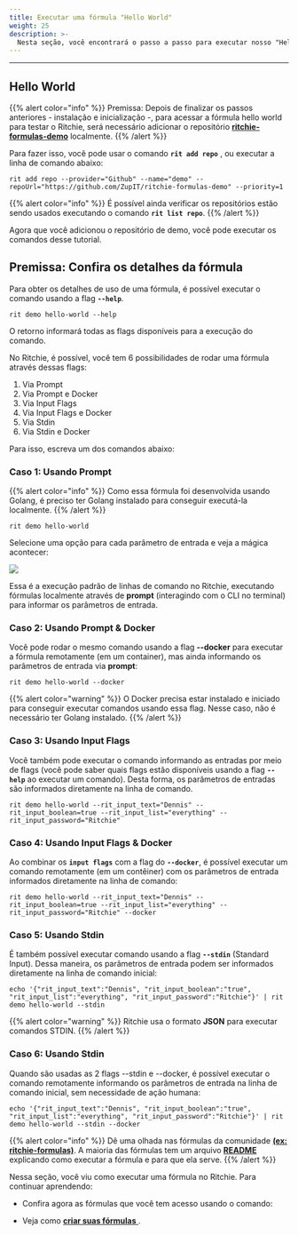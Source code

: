 ```yaml
---
title: Executar uma fórmula "Hello World"
weight: 25
description: >-
  Nesta seção, você encontrará o passo a passo para executar nosso "Hello World".
---
```


---

## Hello World

{{% alert color="info" %}}
 Premissa: Depois de finalizar os passos anteriores -  instalação e inicialização -,  para acessar a fórmula hello world para testar o Ritchie, será necessário adicionar o repositório [**ritchie-formulas-demo**](https://github.com/ZupIT/ritchie-formulas-demo) localmente.
{{% /alert %}}


Para fazer isso, você pode usar o comando **`rit add repo`** , ou executar a linha de comando abaixo:

```text
rit add repo --provider="Github" --name="demo" --repoUrl="https://github.com/ZupIT/ritchie-formulas-demo" --priority=1
```

{{% alert color="info" %}}
  É possível ainda verificar os repositórios estão sendo usados executando o comando **`rit list repo`**.
{{% /alert %}}

Agora que você adicionou o repositório de demo, você pode executar os comandos desse tutorial.

## Premissa: Confira os detalhes da fórmula

Para obter os detalhes de uso de uma fórmula, é possível executar o comando usando a flag **`--help`**.

```text
rit demo hello-world --help
```
O retorno informará todas as flags disponíveis para a execução do comando.

No Ritchie, é possível, você tem 6 possibilidades de rodar uma fórmula através dessas flags:
1. Via Prompt
2. Via Prompt e Docker
3. Via Input Flags
4. Via Input Flags e Docker
5. Via Stdin
6. Via Stdin e Docker

Para isso, escreva um dos comandos abaixo:

### Caso 1: Usando Prompt

{{% alert color="info" %}}
  Como essa fórmula  foi desenvolvida usando Golang, é preciso ter Golang instalado para conseguir  executá-la localmente.
{{% /alert %}}

```text
rit demo hello-world
```
Selecione uma opção para cada parâmetro de entrada e veja a mágica acontecer:

![](/shared/large-gif-1054x366-.gif)

Essa é a execução padrão de linhas de comando no Ritchie, executando fórmulas localmente através de **prompt** (interagindo com o CLI no terminal) para informar os parâmetros de entrada.

### Caso 2: Usando Prompt & Docker

Você pode rodar o mesmo comando usando a flag **--docker** para executar a fórmula remotamente (em um container), mas ainda informando os parâmetros de entrada via **prompt**:

```text
rit demo hello-world --docker
```

{{% alert color="warning" %}}
  O Docker precisa estar instalado e iniciado para conseguir executar comandos usando essa flag.
Nesse caso, não é necessário ter Golang instalado.
{{% /alert %}}

### Caso 3: Usando Input Flags

Você também pode executar o comando informando as entradas por meio de flags (você pode saber quais flags estão disponíveis usando  a flag **`--help`** ao executar um comando). Desta forma, os parâmetros de entradas são informados diretamente na linha de comando.

```text
rit demo hello-world --rit_input_text="Dennis" --rit_input_boolean=true --rit_input_list="everything" --rit_input_password="Ritchie"
```

### Caso 4: Usando Input Flags & Docker

Ao combinar os **`input flags`** com a flag do **`--docker`**, é possível executar um comando remotamente (em um contêiner) com os parâmetros de entrada informados diretamente na linha de comando:

```text
rit demo hello-world --rit_input_text="Dennis" --rit_input_boolean=true --rit_input_list="everything" --rit_input_password="Ritchie" --docker
```

### Caso 5: Usando Stdin

É também possível executar comando usando a flag **`--stdin`** (Standard Input). Dessa maneira, os parâmetros de entrada podem ser informados diretamente na linha de comando inicial:

```text
echo '{"rit_input_text":"Dennis", "rit_input_boolean":"true", "rit_input_list":"everything", "rit_input_password":"Ritchie"}' | rit demo hello-world --stdin
```
{{% alert color="warning" %}}
  Ritchie usa o formato **JSON** para executar comandos STDIN.
{{% /alert %}}

### Caso 6: Usando Stdin

Quando são usadas as 2 flags --stdin e --docker, é possível executar o comando remotamente informando os parâmetros de entrada na linha de comando inicial, sem necessidade de ação humana:

```text
echo '{"rit_input_text":"Dennis", "rit_input_boolean":"true", "rit_input_list":"everything", "rit_input_password":"Ritchie"}' | rit demo hello-world --stdin --docker
```
{{% alert color="info" %}}
  Dê uma olhada nas fórmulas da comunidade [**(ex: ritchie-formulas)**](https://github.com/ZupIT/ritchie-formulas).
A maioria das fórmulas tem um arquivo [**README**](https://github.com/ZupIT/ritchie-formulas#readme) explicando como executar a fórmula e para que ela serve.
{{% /alert %}}

Nessa seção, você viu como executar uma fórmula no Ritchie. Para continuar aprendendo:

- Confira agora as fórmulas que você tem acesso usando o comando:

- Veja como [**criar suas fórmulas** ](/pt-br/fórmulas/criar-fórmulas/).
